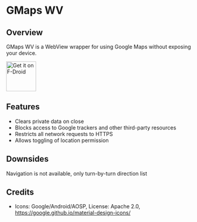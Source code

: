 GMaps WV
========

Overview
--------
GMaps WV is a WebView wrapper for using Google Maps without exposing your device.

[<img src="https://fdroid.gitlab.io/artwork/badge/get-it-on.png"
     alt="Get it on F-Droid"
     height="80">](https://f-droid.org/packages/us.spotco.maps/)

Features
--------
- Clears private data on close
- Blocks access to Google trackers and other third-party resources
- Restricts all network requests to HTTPS
- Allows toggling of location permission

Downsides
---------
Navigation is not available, only turn-by-turn direction list

Credits
-------
- Icons: Google/Android/AOSP, License: Apache 2.0, https://google.github.io/material-design-icons/
